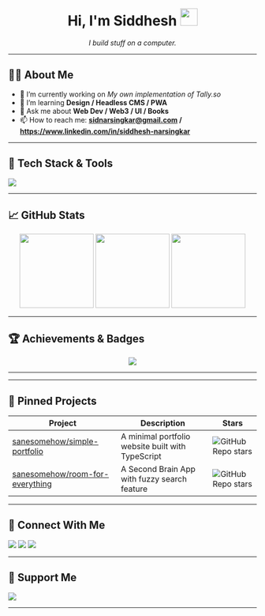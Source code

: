 

<h1 align="center">Hi, I'm Siddhesh <img src="https://media.giphy.com/media/hvRJCLFzcasrR4ia7z/giphy.gif" width="35" /></h1>
<p align="center">
  <em>I build stuff on a computer.</em>
</p>

---

## 🧑‍💻 About Me
- 🔭 I’m currently working on *My own implementation of Tally.so*  
- 🌱 I’m learning **Design / Headless CMS / PWA**  
- 💬 Ask me about **Web Dev / Web3 / UI / Books**  
- 📫 How to reach me: **sidnarsingkar@gmail.com / https://www.linkedin.com/in/siddhesh-narsingkar**  

---

## 🚀 Tech Stack & Tools

<!-- Group badges by domain -->
<p align="left">
  <img src="https://skillicons.dev/icons?i=py,ts,react,next,nodejs,aws,docker,kubernetes,postgres,mongodb" />
</p>

---

## 📈 GitHub Stats

<div align="center">
  <img src="https://github-readme-stats.vercel.app/api?username=Sanesomehow&show_icons=true&theme=tokyonight" height="150"/>
  <img src="https://github-readme-streak-stats.herokuapp.com/?user=Sanesomehow&theme=tokyonight" height="150"/>
  <img src="https://github-readme-stats.vercel.app/api/top-langs/?username=Sanesomehow&layout=compact&theme=tokyonight" height="150"/>
</div>

---

## 🏆 Achievements & Badges
<p align="center">
  <img src="https://github-profile-trophy.vercel.app/?username=Sanesomehow&theme=onestar&no-bg=true" />
</p>

---



---

## 📂 Pinned Projects

| Project | Description | Stars |
| --- | --- | --- |
| [sanesomehow/simple-portfolio](https://github.com/sanesomehow/simple-portfolio) | A minimal portfolio website built with TypeScript | ![GitHub Repo stars](https://img.shields.io/github/stars/sanesomehow/simple-portfolio?style=social) |
| [sanesomehow/room-for-everything](https://github.com/sanesomehow/room-for-everything) | A Second Brain App with fuzzy search feature | ![GitHub Repo stars](https://img.shields.io/github/stars/sanesomehow/room-for-everything?style=social) 


---

## 🤝 Connect With Me

<p align="left">
  <a href="https://www.linkedin.com/in/siddhesh-narsingkar" target="blank"><img src="https://img.shields.io/badge/-LinkedIn-0077B5?style=for-the-badge&logo=linkedin&logoColor=white" /></a>
  <a href="mailto:sidnarsingkar@gmail.com"><img src="https://img.shields.io/badge/-Email-EA4335?style=for-the-badge&logo=gmail&logoColor=white" /></a>
  <a href="https://twitter.com/sid_narsingkar"><img src="https://img.shields.io/badge/-Twitter-1DA1F2?style=for-the-badge&logo=twitter&logoColor=white" /></a>
</p>

---

## 🌟 Support Me

<p align="left">
  <a href="https://github.com/sponsors/Sanesomehow"><img src="https://img.shields.io/badge/-Sponsor-FF69B4?style=for-the-badge&logo=githubsponsors&logoColor=white" /></a>
</p>

---

<p align="center">
  <img src="https://komarev.com/ghpvc/?username=Sanesomehow&style=flat-square&color=blue" alt="Profile views

